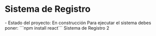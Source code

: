 <h1>Sistema de Registro </h1>
- Estado del proyecto: En construcción
Para ejecutar el sistema debes poner:
```npm install react```
Sistema de Registro 2
